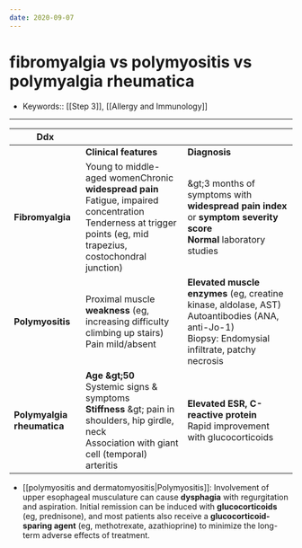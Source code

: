 ```yaml
---
date: 2020-09-07
---
```


# fibromyalgia vs polymyositis vs polymyalgia rheumatica

- Keywords:: [[Step 3]], [[Allergy and Immunology]]
---

<!-- fibromyalgia vs polymyositis vs polymyalgia rheumatica -->

| Ddx                        |                                                                                                                                                                      |                                                                                                                                                        |
| -------------------------- | -------------------------------------------------------------------------------------------------------------------------------------------------------------------- | ------------------------------------------------------------------------------------------------------------------------------------------------------ |
|                            | **Clinical features**                                                                                                                                                | **Diagnosis**                                                                                                                                          |
| **Fibromyalgia**           | Young to middle-aged womenChronic **widespread pain**<br>Fatigue, impaired concentration<br>Tenderness at trigger points (eg, mid trapezius, costochondral junction) | \&gt;3 months of symptoms with **widespread pain index** or **symptom severity score**<br>**Normal** laboratory studies                             |
| **Polymyositis**           | Proximal muscle **weakness** (eg, increasing difficulty climbing up stairs)<br>Pain mild/absent                                                                      | **Elevated muscle enzymes** (eg, creatine kinase, aldolase, AST) <br>Autoantibodies (ANA, anti-Jo-1)<br>Biopsy: Endomysial infiltrate, patchy necrosis |
| **Polymyalgia rheumatica** | **Age \&gt;50**<br>Systemic signs & symptoms<br>**Stiffness** \&gt; pain in shoulders, hip girdle, neck<br>Association with giant cell (temporal) arteritis    | **Elevated ESR, C-reactive protein**<br>Rapid improvement with glucocorticoids                                                                         |

- [[polymyositis and dermatomyositis|Polymyositis]]: Involvement of upper esophageal musculature can cause **dysphagia** with regurgitation and aspiration. Initial remission can be induced with **glucocorticoids** (eg, prednisone), and most patients also receive a **glucocorticoid-sparing agent** (eg, methotrexate, azathioprine) to minimize the long-term adverse effects of treatment.
